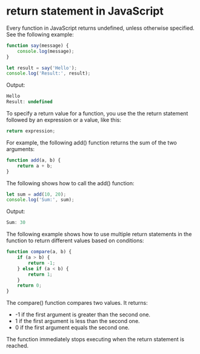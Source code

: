 # return statement in JavaScript

Every function in JavaScript returns undefined, unless otherwise specified. See the following example:

```js
function say(message) {
    console.log(message);
}

let result = say('Hello');
console.log('Result:', result);
```

Output:

```js
Hello
Result: undefined
```

To specify a return value for a function, you use the the return statement followed by an expression or a value, like this:

```js
return expression;
```

For example, the following add() function returns the sum of the two arguments:

```js
function add(a, b) {
    return a + b;
}
```

The following shows how to call the add() function:

```js
let sum = add(10, 20);
console.log('Sum:', sum);
```

Output:

```js
Sum: 30
```

The following example shows how to use multiple return statements in the function to return different values based on conditions:

```js
function compare(a, b) {
    if (a > b) {
        return -1;
    } else if (a < b) {
        return 1;
    }
    return 0;
}
```

The compare() function compares two values. It returns:

* -1 if the first argument is greater than the second one.
* 1 if the first argument is less than the second one.
* 0 if  the first argument equals the second one.

The function immediately stops executing when the return statement is reached. 